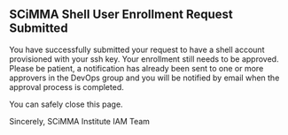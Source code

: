 ## SCiMMA Shell User Enrollment Request Submitted

You have successfully submitted your request to have a shell account provisioned with your ssh key. Your enrollment still needs to be approved. Please be patient, a notification has already been sent to one or more approvers in the DevOps group and you will be notified by email when the approval process is completed.

You can safely close this page.

Sincerely,
SCiMMA Institute IAM Team
